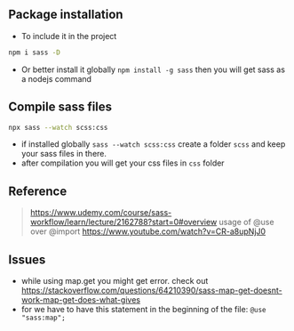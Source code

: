 
## Package installation
- To include it in the project
```sh
npm i sass -D
```
- Or better install it globally `npm install -g sass` then you will get sass as a nodejs command

## Compile sass files
```sh
npx sass --watch scss:css
```
- if installed globally `sass --watch scss:css` create a folder `scss` and keep your sass files in there.
- after compilation you will get your css files in `css` folder
  
## Reference
> https://www.udemy.com/course/sass-workflow/learn/lecture/2162788?start=0#overview
> usage of @use over @import https://www.youtube.com/watch?v=CR-a8upNjJ0


## Issues
- while using map.get you might get error. check out https://stackoverflow.com/questions/64210390/sass-map-get-doesnt-work-map-get-does-what-gives
- for we have to have this statement in the beginning of the file: `@use "sass:map";`